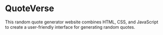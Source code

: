 # QuoteVerse
This random quote generator website combines HTML, CSS, and JavaScript to create a user-friendly interface for generating random quotes.
